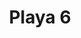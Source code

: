 ---
title: Playa 6
date: 
draft: false

# descripcion
description : Aros en caracol y resina. Anzuelo en plata 925.

materials: Plata 925

color: 

dimensions: Diámetro 2,80 cm. Largo total 4,20 cm

code: 01-01-0741

type: "Aros"

categories: []

price: $3.010,00

price_eftvo: $2.555,00

# Images
# first image will be shown in the product page
images:
  # - image: "images/path_to_image"
  # La ubicacion de las imagenes es imagenes/Aros/Aros.Colgantes/01-01-0741-playa-6
  - image: "./images/aros/colgantes/01-01-0741-playa-6_a.jpg"
  - image: "./images/aros/colgantes/01-01-0741-playa-6_b.jpg"
---